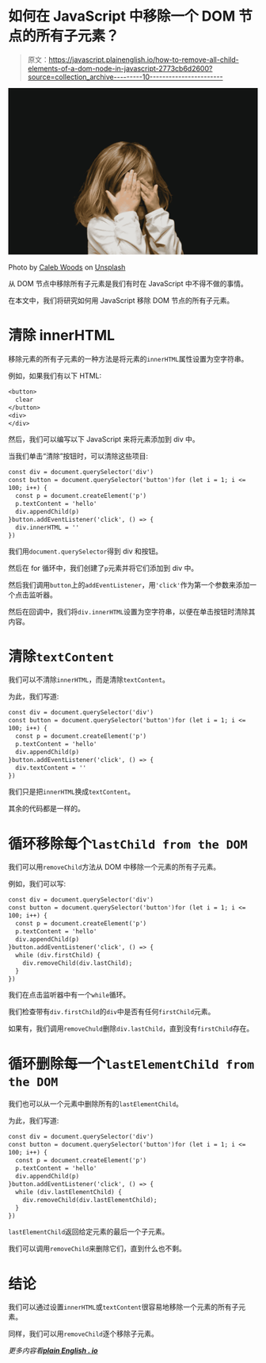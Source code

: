 # 如何在 JavaScript 中移除一个 DOM 节点的所有子元素？

> 原文：<https://javascript.plainenglish.io/how-to-remove-all-child-elements-of-a-dom-node-in-javascript-2773cb6d2600?source=collection_archive---------10----------------------->

![](img/0a10bea4bec3ce3ecbdc3be35261b65e.png)

Photo by [Caleb Woods](https://unsplash.com/@caleb_woods?utm_source=medium&utm_medium=referral) on [Unsplash](https://unsplash.com?utm_source=medium&utm_medium=referral)

从 DOM 节点中移除所有子元素是我们有时在 JavaScript 中不得不做的事情。

在本文中，我们将研究如何用 JavaScript 移除 DOM 节点的所有子元素。

# 清除 innerHTML

移除元素的所有子元素的一种方法是将元素的`innerHTML`属性设置为空字符串。

例如，如果我们有以下 HTML:

```
<button>
  clear
</button>
<div>
</div>
```

然后，我们可以编写以下 JavaScript 来将元素添加到 div 中。

当我们单击“清除”按钮时，可以清除这些项目:

```
const div = document.querySelector('div')
const button = document.querySelector('button')for (let i = 1; i <= 100; i++) {
  const p = document.createElement('p')
  p.textContent = 'hello'
  div.appendChild(p)
}button.addEventListener('click', () => {
  div.innerHTML = ''
})
```

我们用`document.querySelector`得到 div 和按钮。

然后在 for 循环中，我们创建了`p`元素并将它们添加到 div 中。

然后我们调用`button`上的`addEventListener`，用`'click'`作为第一个参数来添加一个点击监听器。

然后在回调中，我们将`div.innerHTML`设置为空字符串，以便在单击按钮时清除其内容。

# 清除`textContent`

我们可以不清除`innerHTML`，而是清除`textContent`。

为此，我们写道:

```
const div = document.querySelector('div')
const button = document.querySelector('button')for (let i = 1; i <= 100; i++) {
  const p = document.createElement('p')
  p.textContent = 'hello'
  div.appendChild(p)
}button.addEventListener('click', () => {
  div.textContent = ''
})
```

我们只是把`innerHTML`换成`textContent`。

其余的代码都是一样的。

# 循环移除每个`lastChild from the DOM`

我们可以用`removeChild`方法从 DOM 中移除一个元素的所有子元素。

例如，我们可以写:

```
const div = document.querySelector('div')
const button = document.querySelector('button')for (let i = 1; i <= 100; i++) {
  const p = document.createElement('p')
  p.textContent = 'hello'
  div.appendChild(p)
}button.addEventListener('click', () => {
  while (div.firstChild) {
    div.removeChild(div.lastChild);
  }
})
```

我们在点击监听器中有一个`while`循环。

我们检查带有`div.firstChild`的`div`中是否有任何`firstChild`元素。

如果有，我们调用`removeChuld`删除`div.lastChild`，直到没有`firstChild`存在。

# 循环删除每一个`lastElementChild from the DOM`

我们也可以从一个元素中删除所有的`lastElementChild`。

为此，我们写道:

```
const div = document.querySelector('div')
const button = document.querySelector('button')for (let i = 1; i <= 100; i++) {
  const p = document.createElement('p')
  p.textContent = 'hello'
  div.appendChild(p)
}button.addEventListener('click', () => {
  while (div.lastElementChild) {
    div.removeChild(div.lastElementChild);
  }
})
```

`lastElementChild`返回给定元素的最后一个子元素。

我们可以调用`removeChild`来删除它们，直到什么也不剩。

# 结论

我们可以通过设置`innerHTML`或`textContent`很容易地移除一个元素的所有子元素。

同样，我们可以用`removeChild`逐个移除子元素。

*更多内容看*[***plain English . io***](http://plainenglish.io)